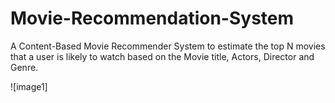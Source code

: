 # Movie-Recommendation-System
A Content-Based Movie Recommender System to estimate the top N movies that a user is likely to watch based on the Movie title, Actors, Director and Genre. 

![image1]

